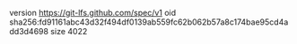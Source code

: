 version https://git-lfs.github.com/spec/v1
oid sha256:fd91161abc43d32f494df0139ab559fc62b062b57a8c174bae95cd4add3d4698
size 4022
